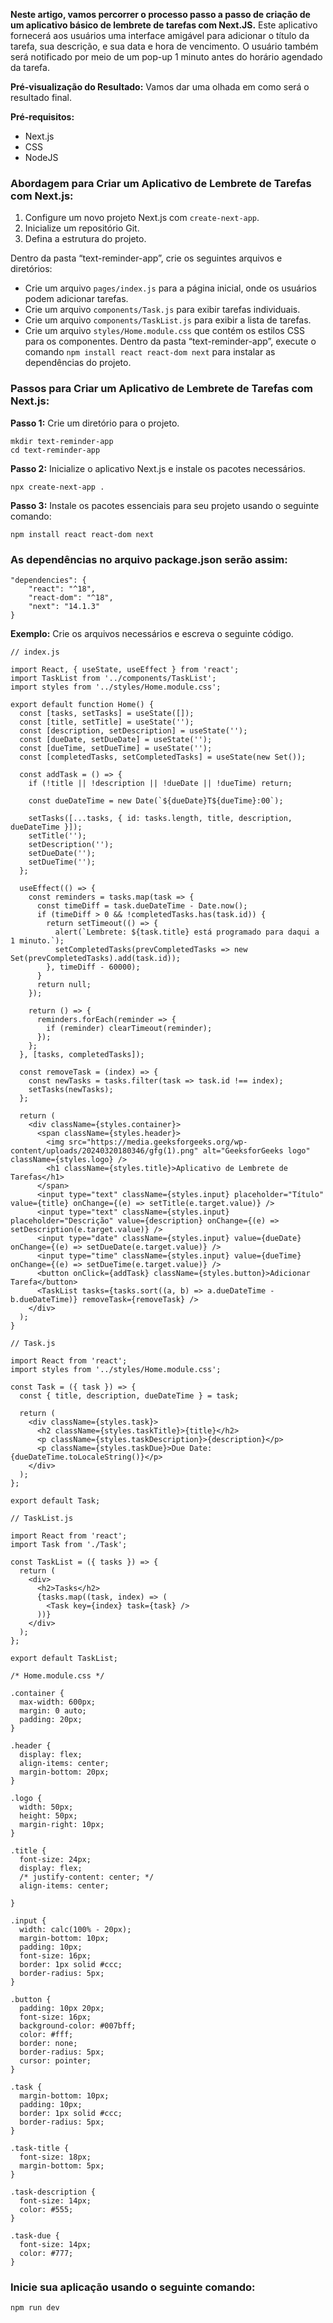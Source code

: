 **Neste artigo, vamos percorrer o processo passo a passo de criação de um aplicativo básico de lembrete de tarefas com Next.JS.** Este aplicativo fornecerá aos usuários uma interface amigável para adicionar o título da tarefa, sua descrição, e sua data e hora de vencimento. O usuário também será notificado por meio de um pop-up 1 minuto antes do horário agendado da tarefa.

**Pré-visualização do Resultado:** Vamos dar uma olhada em como será o resultado final.

**Pré-requisitos:**
- Next.js
- CSS
- NodeJS

### **Abordagem para Criar um Aplicativo de Lembrete de Tarefas com Next.js:**
1. Configure um novo projeto Next.js com `create-next-app`.
2. Inicialize um repositório Git.
3. Defina a estrutura do projeto.

Dentro da pasta “text-reminder-app”, crie os seguintes arquivos e diretórios:
- Crie um arquivo `pages/index.js` para a página inicial, onde os usuários podem adicionar tarefas.
- Crie um arquivo `components/Task.js` para exibir tarefas individuais.
- Crie um arquivo `components/TaskList.js` para exibir a lista de tarefas.
- Crie um arquivo `styles/Home.module.css` que contém os estilos CSS para os componentes.
Dentro da pasta “text-reminder-app”, execute o comando `npm install react react-dom next` para instalar as dependências do projeto.

### **Passos para Criar um Aplicativo de Lembrete de Tarefas com Next.js:**

**Passo 1:** Crie um diretório para o projeto.

```
mkdir text-reminder-app
cd text-reminder-app
```

**Passo 2:** Inicialize o aplicativo Next.js e instale os pacotes necessários.

```
npx create-next-app .
```

**Passo 3:** Instale os pacotes essenciais para seu projeto usando o seguinte comando:

```
npm install react react-dom next
```



### **As dependências no arquivo package.json serão assim:**

```
"dependencies": {
    "react": "^18",
    "react-dom": "^18",
    "next": "14.1.3"
}
```

**Exemplo:** Crie os arquivos necessários e escreva o seguinte código.

```
// index.js

import React, { useState, useEffect } from 'react';
import TaskList from '../components/TaskList';
import styles from '../styles/Home.module.css';

export default function Home() {
  const [tasks, setTasks] = useState([]);
  const [title, setTitle] = useState('');
  const [description, setDescription] = useState('');
  const [dueDate, setDueDate] = useState('');
  const [dueTime, setDueTime] = useState('');
  const [completedTasks, setCompletedTasks] = useState(new Set());

  const addTask = () => {
    if (!title || !description || !dueDate || !dueTime) return;

    const dueDateTime = new Date(`${dueDate}T${dueTime}:00`);

    setTasks([...tasks, { id: tasks.length, title, description, dueDateTime }]);
    setTitle('');
    setDescription('');
    setDueDate('');
    setDueTime('');
  };

  useEffect(() => {
    const reminders = tasks.map(task => {
      const timeDiff = task.dueDateTime - Date.now();
      if (timeDiff > 0 && !completedTasks.has(task.id)) {
        return setTimeout(() => {
          alert(`Lembrete: ${task.title} está programado para daqui a 1 minuto.`);
          setCompletedTasks(prevCompletedTasks => new Set(prevCompletedTasks).add(task.id));
        }, timeDiff - 60000);
      }
      return null;
    });

    return () => {
      reminders.forEach(reminder => {
        if (reminder) clearTimeout(reminder);
      });
    };
  }, [tasks, completedTasks]);

  const removeTask = (index) => {
    const newTasks = tasks.filter(task => task.id !== index);
    setTasks(newTasks);
  };

  return (
    <div className={styles.container}>
      <span className={styles.header}>
        <img src="https://media.geeksforgeeks.org/wp-content/uploads/20240320180346/gfg(1).png" alt="GeeksforGeeks logo" className={styles.logo} />
        <h1 className={styles.title}>Aplicativo de Lembrete de Tarefas</h1>
      </span>
      <input type="text" className={styles.input} placeholder="Título" value={title} onChange={(e) => setTitle(e.target.value)} />
      <input type="text" className={styles.input} placeholder="Descrição" value={description} onChange={(e) => setDescription(e.target.value)} />
      <input type="date" className={styles.input} value={dueDate} onChange={(e) => setDueDate(e.target.value)} />
      <input type="time" className={styles.input} value={dueTime} onChange={(e) => setDueTime(e.target.value)} />
      <button onClick={addTask} className={styles.button}>Adicionar Tarefa</button>
      <TaskList tasks={tasks.sort((a, b) => a.dueDateTime - b.dueDateTime)} removeTask={removeTask} />
    </div>
  );
}
```

```
// Task.js

import React from 'react';
import styles from '../styles/Home.module.css';

const Task = ({ task }) => {
  const { title, description, dueDateTime } = task;

  return (
    <div className={styles.task}>
      <h2 className={styles.taskTitle}>{title}</h2>
      <p className={styles.taskDescription}>{description}</p>
      <p className={styles.taskDue}>Due Date: {dueDateTime.toLocaleString()}</p>
    </div>
  );
};

export default Task;
```

```
// TaskList.js

import React from 'react';
import Task from './Task';

const TaskList = ({ tasks }) => {
  return (
    <div>
      <h2>Tasks</h2>
      {tasks.map((task, index) => (
        <Task key={index} task={task} />
      ))}
    </div>
  );
};

export default TaskList;
```

```
/* Home.module.css */

.container {
  max-width: 600px;
  margin: 0 auto;
  padding: 20px;
}

.header {
  display: flex;
  align-items: center;
  margin-bottom: 20px;
}

.logo {
  width: 50px;
  height: 50px;
  margin-right: 10px;
}

.title {
  font-size: 24px;
  display: flex;
  /* justify-content: center; */
  align-items: center;

}

.input {
  width: calc(100% - 20px);
  margin-bottom: 10px;
  padding: 10px;
  font-size: 16px;
  border: 1px solid #ccc;
  border-radius: 5px;
}

.button {
  padding: 10px 20px;
  font-size: 16px;
  background-color: #007bff;
  color: #fff;
  border: none;
  border-radius: 5px;
  cursor: pointer;
}

.task {
  margin-bottom: 10px;
  padding: 10px;
  border: 1px solid #ccc;
  border-radius: 5px;
}

.task-title {
  font-size: 18px;
  margin-bottom: 5px;
}

.task-description {
  font-size: 14px;
  color: #555;
}

.task-due {
  font-size: 14px;
  color: #777;
}
```


### **Inicie sua aplicação usando o seguinte comando:**

```
npm run dev
```






